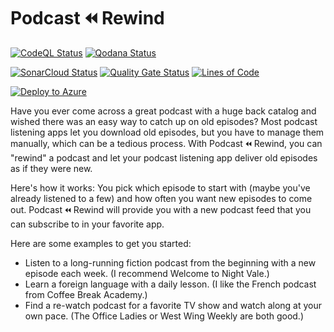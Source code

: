 # Podcast ⏪ Rewind

[![CodeQL Status](https://github.com/dougwaldron/podcast-rewind/actions/workflows/codeql-analysis.yml/badge.svg)](https://github.com/dougwaldron/podcast-rewind/actions/workflows/codeql-analysis.yml)
[![Qodana Status](https://github.com/dougwaldron/podcast-rewind/actions/workflows/qodana.yml/badge.svg)](https://github.com/dougwaldron/podcast-rewind/actions/workflows/qodana.yml)

[![SonarCloud Status](https://github.com/dougwaldron/podcast-rewind/actions/workflows/sonarcloud-scan.yml/badge.svg)](https://github.com/dougwaldron/podcast-rewind/actions/workflows/sonarcloud-scan.yml)
[![Quality Gate Status](https://sonarcloud.io/api/project_badges/measure?project=dougwaldron_podcast-rewind&metric=alert_status)](https://sonarcloud.io/summary/new_code?id=dougwaldron_podcast-rewind)
[![Lines of Code](https://sonarcloud.io/api/project_badges/measure?project=dougwaldron_podcast-rewind&metric=ncloc)](https://sonarcloud.io/summary/new_code?id=dougwaldron_podcast-rewind)

[![Deploy to Azure](https://github.com/dougwaldron/podcast-rewind/actions/workflows/main_podcast-rewind.yml/badge.svg)](https://github.com/dougwaldron/podcast-rewind/actions/workflows/main_podcast-rewind.yml)

Have you ever come across a great podcast with a huge back catalog and wished there was an easy way to catch up on old episodes? Most podcast listening apps let you download old episodes, but you have to manage them manually, which can be a tedious process. With Podcast ⏪ Rewind, you can "rewind" a podcast and let your podcast listening app deliver old episodes as if they were new.

Here's how it works: You pick which episode to start with (maybe you've already listened to a few) and how often you want new episodes to come out. Podcast ⏪ Rewind will provide you with a new podcast feed that you can subscribe to in your favorite app.

Here are some examples to get you started:

* Listen to a long-running fiction podcast from the beginning with a new episode each week. (I recommend Welcome to Night Vale.)
* Learn a foreign language with a daily lesson. (I like the French podcast from Coffee Break Academy.)
* Find a re-watch podcast for a favorite TV show and watch along at your own pace. (The Office Ladies or West Wing Weekly are both good.)
